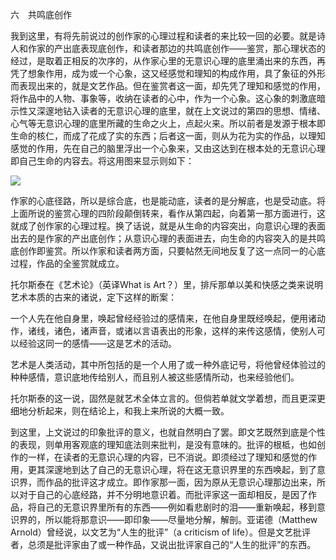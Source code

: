 六　共鸣底创作

  

我到这里，有将先前说过的创作家的心理过程和读者的来比较一回的必要。就是诗人和作家的产出底表现底创作，和读者那边的共鸣底创作——鉴赏，那心理状态的经过，是取着正相反的次序的，从作家心里的无意识心理的底里涌出来的东西，再凭了想象作用，成为或一个心象，这又经感觉和理知的构成作用，具了象征的外形而表现出来的，就是文艺作品。但在鉴赏者这一面，却先凭了理知和感觉的作用，将作品中的人物、事象等，收纳在读者的心中，作为一个心象。这心象的刺激底暗示性又深邃地钻入读者的无意识心理的底里，就在上文说过的第四的思想、情绪、心气等无意识心理的底里所藏的生命之火上，点起火来。所以前者是发源于根本即生命的核仁，而成了花成了实的东西；后者这一面，则从为花为实的作品，以理知感觉的作用，先在自己的脑里浮出一个心象来，又由这达到在根本处的无意识心理即自己生命的内容去。将这用图来显示则如下：

![](%20/Users/kevin_lu/Downloads/obsidian_epub_books/《鲁迅全集》（全20册）1938年民国权威版/images/00025.jpeg)  

作家的心底径路，所以是综合底，也是能动底，读者的是分解底，也是受动底。将上面所说的鉴赏心理的四阶段颠倒转来，看作从第四起，向着第一那方面进行，这就成了创作家的心理过程。换了话说，就是从生命的内容突出，向意识心理的表面出去的是作家的产出底创作；从意识心理的表面进去，向生命的内容突入的是共鸣底创作即鉴赏。所以作家和读者两方面，只要帖然无间地反复了这一点同一的心底过程，作品的全鉴赏就成立。

托尔斯泰在《艺术论》（英译What is Art？）里，排斥那单以美和快感之类来说明艺术本质的古来的诸说，定下这样的断案：

  

一个人先在他自身里，唤起曾经经验过的感情来，在他自身里既经唤起，便用诸动作，诸线，诸色，诸声音，或诸以言语表出的形象，这样的来传这感情，使别人可以经验这同一的感情——这是艺术的活动。

艺术是人类活动，其中所包括的是一个人用了或一种外底记号，将他曾经体验过的种种感情，意识底地传给别人，而且别人被这些感情所动，也来经验他们。

  

托尔斯泰的这一说，固然是就艺术全体立言的。但倘若单就文学着想，而且更深更细地分析起来，则在结论上，和我上来所说的大概一致。

到这里，上文说过的印象批评的意义，也就自然明白了罢。即文艺既然到底是个性的表现，则单用客观底的理知底法则来批判，是没有意味的。批评的根柢，也如创作的一样，在读者的无意识心理的内容，已不消说。即须经过了理知和感觉的作用，更其深邃地到达了自己的无意识心理，将在这无意识界里的东西唤起，到了意识界，而作品的批评这才成立。即作家那一面，因为原从无意识心理那边出来，所以对于自己的心底经路，并不分明地意识着。而批评家这一面却相反，是因了作品，将自己的无意识界里所有的东西——例如看悲剧时的泪——重新唤起，移到意识界的，所以能将那意识——即印象——尽量地分解，解剖。亚诺德（Matthew Arnold）曾经说，以文艺为“人生的批评”（a criticism of life）。但是文艺批评者，总须是批评家由了或一种作品，又说出批评家自己的“人生的批评”的东西。